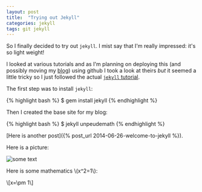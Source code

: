 ```yaml
---
layout: post
title:  "Trying out Jekyll"
categories: jekyll
tags: git jekyll
---
```


So I finally decided to try out `jekyll`. I mist say that I'm really impressed: it's so light weight!

I looked at various tutorials and as I'm planning on deploying this (and possibly moving my [blog](http://drvinceknight.blogspot.co.uk/)) using github I took a look at theirs *but* it seemed a little tricky so I just followed the actual [`jekyll` tutorial](http://jekyllrb.com/docs/quickstart/).

The first step was to install `jekyll`:

{% highlight bash %}
$ gem install jekyll
{% endhighlight %}

Then I created the base site for my blog:

{% highlight bash %}
$ jekyll unpeudemath
{% endhighlight %}

[Here is another post]({% post_url 2014-06-26-welcome-to-jekyll %}).

Here is a picture:

![some text]({{site.baseurl}}/assets/waterfall.jpg)

Here is some mathematics \\(x^2=1\\):

\\[x=\pm 1\\]
